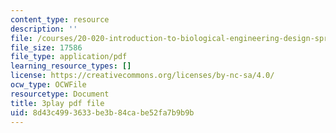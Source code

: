 ```yaml
---
content_type: resource
description: ''
file: /courses/20-020-introduction-to-biological-engineering-design-spring-2009/8d43c4993633be3b84cabe52fa7b9b9b_mXkOYxyChfg.pdf
file_size: 17586
file_type: application/pdf
learning_resource_types: []
license: https://creativecommons.org/licenses/by-nc-sa/4.0/
ocw_type: OCWFile
resourcetype: Document
title: 3play pdf file
uid: 8d43c499-3633-be3b-84ca-be52fa7b9b9b
---
```

